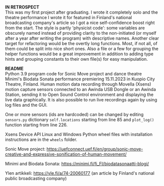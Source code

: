 <b>IN RETROSPECT</b><br> This was my first project after graduating. I wrote it completely solo and the theatre performance I wrote it for featured in Finland's national broadcasting company's article so I got a nice self-confidence boost right from the start. The style is partly 'physicist code': some variables are obscurely named instead of providing clarity to the non-initiated (or myself after a year after writing the program) with descriptive names. Another clear target for refactoring would be the overtly long functions. Most, if not all, of them could be split into nice short ones. Also a file or a few for grouping the helper functions would be a great improvement in addition to adding type hints and grouping constants to their own file(s) for easy manipulation.<br>   

<b>README</b><br>
Python 3.9 program code for Sonic Move project and dance theatre Minimi's Biodata Sonata performance premiering 15.11.2023 in Kuopio City Theatre, Finland. Human motion data recording through Movella (Xsens) motion capture sensors connected to an Awinda USB Dongle or an Awinda Station, sending it to Open Sound Control environment and displaying the live data graphically. It is also possible to run live recordings again by using log files and the GUI.

One or more sensors (ids are hardcoded) can be changed by editing `sensors.py` dictionary `self.locations` starting from line 85 and `plot_log()` function starting from line 226. 

Xsens Device API Linux and Windows Python wheel files with installation instructions are in the `wheels` folder.

Sonic Move project: https://uefconnect.uef.fi/en/group/sonic-move-creative-and-expressive-sonification-of-human-movement/

Minimi and Biodata Sonata: https://minimi.fi/fi_FI/biodatasonaatti-blogi/

Ylen artikkeli: https://yle.fi/a/74-20060177 (an article by Finland's national public broadcasting company)
